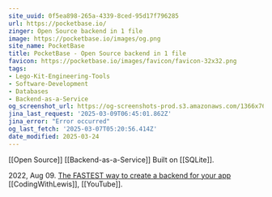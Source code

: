 ```yaml
---
site_uuid: 0f5ea898-265a-4339-8ced-95d17f796285
url: https://pocketbase.io/
zinger: Open Source backend in 1 file
image: https://pocketbase.io/images/og.png
site_name: PocketBase
title: PocketBase - Open Source backend in 1 file
favicon: https://pocketbase.io/images/favicon/favicon-32x32.png
tags:
- Lego-Kit-Engineering-Tools
- Software-Development
- Databases
- Backend-as-a-Service
og_screenshot_url: https://og-screenshots-prod.s3.amazonaws.com/1366x768/80/false/bb79754a704e19459fc436b1856451987c20612298e422abff1e4edb71590417.jpeg
jina_last_request: '2025-03-09T06:45:01.862Z'
jina_error: "Error occurred"
og_last_fetch: '2025-03-07T05:20:56.414Z'
date_modified: 2025-03-24
---
```



[[Open Source]]
[[Backend-as-a-Service]]
Built on [[SQLite]].

2022, Aug 09. [The FASTEST way to create a backend for your app](https://youtube.com/shorts/iYPIWFHXFg4?si=suYfyEt5RWAShn_J) [[CodingWithLewis]], [[YouTube]].
